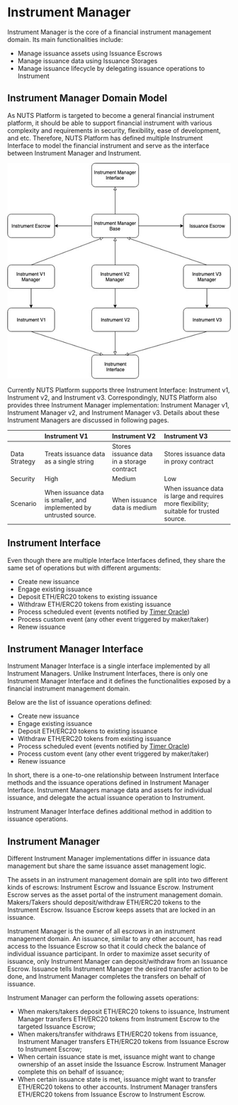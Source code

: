 # Instrument Manager

Instrument Manager is the core of a financial instrument management domain. Its main functionalities include:

* Manage issuance assets using Issuance Escrows
* Manage issuance data using Issuance Storages
* Manage issuance lifecycle by delegating issuance operations to Instrument

## Instrument Manager Domain Model

As NUTS Platform is targeted to become a general financial instrument platform, it should be able to support financial instrument with various complexity and requirements in security, flexibility, ease of development, and etc. Therefore, NUTS Platform has defined multiple Instrument Interface to model the financial instrument and serve as the interface between Instrument Manager and Instrument. 

![](../../.gitbook/assets/instrument-management-domain%20%281%29.jpg)

Currently NUTS Platform supports three Instrument Interface: Instrument v1, Instrument v2, and Instrument v3. Correspondingly, NUTS Platform also provides three Instrument Manager implementation: Instrument Manager v1, Instrument Manager v2, and Instrument Manager v3. Details about these Instrument Managers are discussed in following pages.

|  | Instrument V1 | Instrument V2 | Instrument V3 |
| :--- | :--- | :--- | :--- |
| Data Strategy | Treats issuance data as a single string | Stores issuance data in a storage contract | Stores issuance data in proxy contract |
| Security | High | Medium | Low |
| Scenario | When issuance data is smaller, and implemented by untrusted source. | When issuance data is medium | When issuance data is large and requires more flexibility; suitable for trusted source. |

## Instrument Interface

Even though there are multiple Interface Interfaces defined, they share the same set of operations but with different arguments:

* Create new issuance
* Engage existing issuance
* Deposit ETH/ERC20 tokens to existing issuance
* Withdraw ETH/ERC20 tokens from existing issuance
* Process scheduled event \(events notified by [Timer Oracle](../timer-oracle.md)\)
* Process custom event \(any other event triggered by maker/taker\)
* Renew issuance

## Instrument Manager Interface

Instrument Manager Interface is a single interface implemented by all Instrument Managers. Unlike Instrument Interfaces, there is only one Instrument Manager Interface and it defines the functionalities exposed by a financial instrument management domain.

Below are the list of issuance operations defined:

* Create new issuance
* Engage existing issuance
* Deposit ETH/ERC20 tokens to existing issuance
* Withdraw ETH/ERC20 tokens from existing issuance
* Process scheduled event \(events notified by [Timer Oracle](../timer-oracle.md)\)
* Process custom event \(any other event triggered by maker/taker\)
* Renew issuance

In short, there is a one-to-one relationship between Instrument Interface methods and the issuance operations defined in Instrument Manager Interface. Instrument Managers manage data and assets for individual issuance, and delegate the actual issuance operation to Instrument.

Instrument Manager Interface defines additional method in addition to issuance operations.

## Instrument Manager

Different Instrument Manager implementations differ in issuance data management but share the same issuance asset management logic.

The assets in an instrument management domain are split into two different kinds of escrows: Instrument Escrow and Issuance Escrow. Instrument Escrow serves as the asset portal of the instrument management domain. Makers/Takers should deposit/withdraw ETH/ERC20 tokens to the Instrument Escrow. Issuance Escrow keeps assets that are locked in an issuance.

Instrument Manager is the owner of all escrows in an instrument management domain. An issuance, similar to any other account, has read access to the Issuance Escrow so that it could check the balance of individual issuance participant. In order to maximize asset security of issuance, only Instrument Manager can deposit/withdraw from an Issuance Escrow. Issuance tells Instrument Manager the desired transfer action to be done, and Instrument Manager completes the transfers on behalf of issuance.

Instrument Manager can perform the following assets operations:

* When makers/takers deposit ETH/ERC20 tokens to issuance, Instrument Manager transfers ETH/ERC20 tokens from Instrument Escrow to the targeted Issuance Escrow;
* When makers/transfer withdraws ETH/ERC20 tokens from issuance, Instrument Manager transfers ETH/ERC20 tokens from Issuance Escrow to Instrument Escrow;
* When certain issuance state is met, issuance might want to change ownership of an asset inside the Issuance Escrow. Instrument Manager complete this on behalf of issuance;
* When certain issuance state is met, issuance might want to transfer ETH/ERC20 tokens to other accounts. Instrument Manager transfers ETH/ERC20 tokens from Issuance Escrow to Instrument Escrow.

